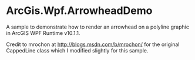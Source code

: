 ArcGis.Wpf.ArrowheadDemo
========================

A sample to demonstrate how to render an arrowhead on a polyline graphic in ArcGIS WPF Runtime v10.1.1.

Credit to mrochon at http://blogs.msdn.com/b/mrochon/ for the original CappedLine class which I modified slightly for this sample.
